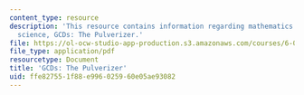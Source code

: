```yaml
---
content_type: resource
description: 'This resource contains information regarding mathematics for computer
  science, GCDs: The Pulverizer.'
file: https://ol-ocw-studio-app-production.s3.amazonaws.com/courses/6-042j-mathematics-for-computer-science-spring-2015/ffe827551f88e996025960e05ae93082_MIT6_042JS15_Pulverizer.pdf
file_type: application/pdf
resourcetype: Document
title: 'GCDs: The Pulverizer'
uid: ffe82755-1f88-e996-0259-60e05ae93082
---
```

